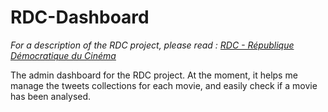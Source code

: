RDC-Dashboard
=============

_For a description of the RDC project, please read : [RDC - République Démocratique du Cinéma](https://github.com/McFreely/mcfreely.github.com/blob/master/_posts_origin/2013-03-10-Republique-Democratique-du-Cinema.md#rdc---about)_


The admin dashboard for the RDC project.
At the moment, it helps me manage the tweets collections for each movie, and easily check if a movie has been analysed.

